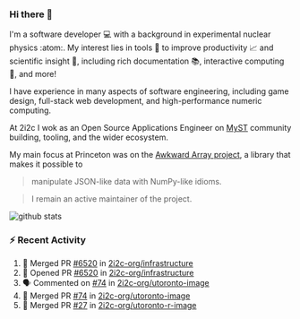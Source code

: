 ### Hi there 👋 

I'm a software developer 💻 with a background in experimental nuclear physics :atom:. My interest lies in tools :wrench: to improve productivity :chart_with_upwards_trend: and scientific insight :telescope:, including rich documentation 📚, interactive computing 🧮, and more! 

I have experience in many aspects of software engineering, including game design, full-stack web development, and high-performance numeric computing. 

At 2i2c I wok as an Open Source Applications Engineer on [MyST](https://github.com/jupyter-book/mystmd) community building, tooling, and the wider ecosystem. 

My main focus at Princeton was on the [Awkward Array project](awkward-array.org/), a library that makes it possible to 
> manipulate JSON-like data with NumPy-like idioms.

> I remain an active maintainer of the project. 

![github stats](https://github-readme-stats.vercel.app/api?username=agoose77&show_icons=true&hide_rank=true&hide_title=true&bg_color=30,e76445,904e95&text_color=efe3ec&icon_color=efe3ec)
<!--
**agoose77/agoose77** is a ✨ _special_ ✨ repository because its `README.md` (this file) appears on your GitHub profile.

Here are some ideas to get you started:

- 🔭 I’m currently working on ...
- 🌱 I’m currently learning ...
- 👯 I’m looking to collaborate on ...
- 🤔 I’m looking for help with ...
- 💬 Ask me about ...
- 📫 How to reach me: ...
- 😄 Pronouns: ...
- ⚡ Fun fact: ...
-->

### :zap: Recent Activity

<!--START_SECTION:activity-->
1. 🎉 Merged PR [#6520](https://github.com/2i2c-org/infrastructure/pull/6520) in [2i2c-org/infrastructure](https://github.com/2i2c-org/infrastructure)
2. 💪 Opened PR [#6520](https://github.com/2i2c-org/infrastructure/pull/6520) in [2i2c-org/infrastructure](https://github.com/2i2c-org/infrastructure)
3. 🗣 Commented on [#74](https://github.com/2i2c-org/utoronto-image/pull/74#issuecomment-3160613632) in [2i2c-org/utoronto-image](https://github.com/2i2c-org/utoronto-image)
4. 🎉 Merged PR [#74](https://github.com/2i2c-org/utoronto-image/pull/74) in [2i2c-org/utoronto-image](https://github.com/2i2c-org/utoronto-image)
5. 🎉 Merged PR [#27](https://github.com/2i2c-org/utoronto-r-image/pull/27) in [2i2c-org/utoronto-r-image](https://github.com/2i2c-org/utoronto-r-image)
<!--END_SECTION:activity-->
